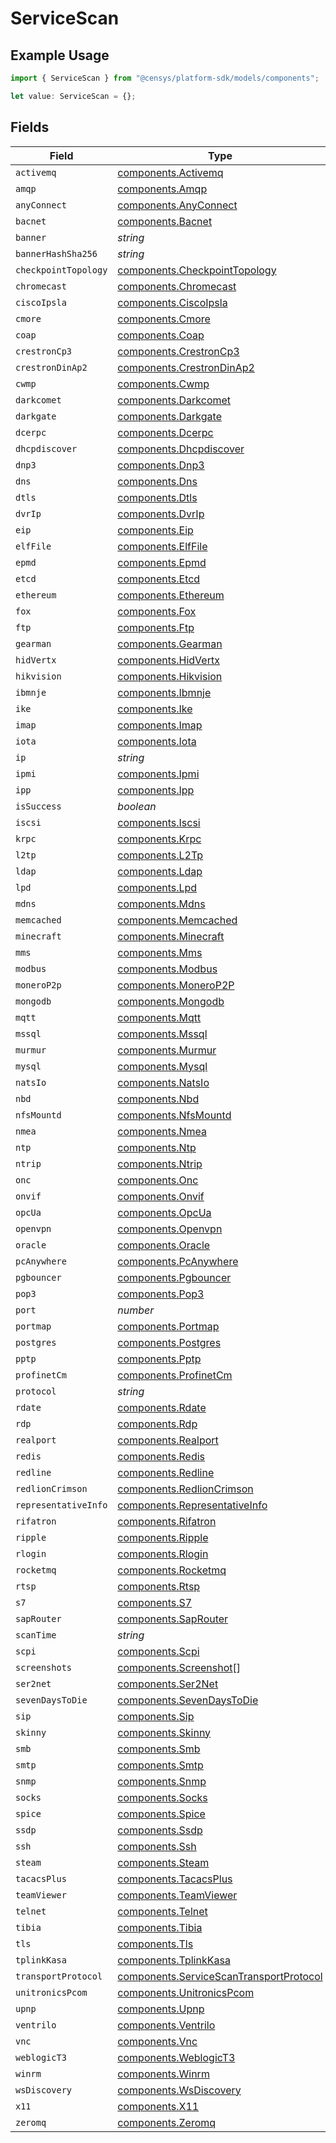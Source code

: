 # ServiceScan

## Example Usage

```typescript
import { ServiceScan } from "@censys/platform-sdk/models/components";

let value: ServiceScan = {};
```

## Fields

| Field                                                                                              | Type                                                                                               | Required                                                                                           | Description                                                                                        |
| -------------------------------------------------------------------------------------------------- | -------------------------------------------------------------------------------------------------- | -------------------------------------------------------------------------------------------------- | -------------------------------------------------------------------------------------------------- |
| `activemq`                                                                                         | [components.Activemq](../../models/components/activemq.md)                                         | :heavy_minus_sign:                                                                                 | N/A                                                                                                |
| `amqp`                                                                                             | [components.Amqp](../../models/components/amqp.md)                                                 | :heavy_minus_sign:                                                                                 | N/A                                                                                                |
| `anyConnect`                                                                                       | [components.AnyConnect](../../models/components/anyconnect.md)                                     | :heavy_minus_sign:                                                                                 | N/A                                                                                                |
| `bacnet`                                                                                           | [components.Bacnet](../../models/components/bacnet.md)                                             | :heavy_minus_sign:                                                                                 | N/A                                                                                                |
| `banner`                                                                                           | *string*                                                                                           | :heavy_minus_sign:                                                                                 | N/A                                                                                                |
| `bannerHashSha256`                                                                                 | *string*                                                                                           | :heavy_minus_sign:                                                                                 | N/A                                                                                                |
| `checkpointTopology`                                                                               | [components.CheckpointTopology](../../models/components/checkpointtopology.md)                     | :heavy_minus_sign:                                                                                 | N/A                                                                                                |
| `chromecast`                                                                                       | [components.Chromecast](../../models/components/chromecast.md)                                     | :heavy_minus_sign:                                                                                 | N/A                                                                                                |
| `ciscoIpsla`                                                                                       | [components.CiscoIpsla](../../models/components/ciscoipsla.md)                                     | :heavy_minus_sign:                                                                                 | N/A                                                                                                |
| `cmore`                                                                                            | [components.Cmore](../../models/components/cmore.md)                                               | :heavy_minus_sign:                                                                                 | N/A                                                                                                |
| `coap`                                                                                             | [components.Coap](../../models/components/coap.md)                                                 | :heavy_minus_sign:                                                                                 | N/A                                                                                                |
| `crestronCp3`                                                                                      | [components.CrestronCp3](../../models/components/crestroncp3.md)                                   | :heavy_minus_sign:                                                                                 | N/A                                                                                                |
| `crestronDinAp2`                                                                                   | [components.CrestronDinAp2](../../models/components/crestrondinap2.md)                             | :heavy_minus_sign:                                                                                 | N/A                                                                                                |
| `cwmp`                                                                                             | [components.Cwmp](../../models/components/cwmp.md)                                                 | :heavy_minus_sign:                                                                                 | N/A                                                                                                |
| `darkcomet`                                                                                        | [components.Darkcomet](../../models/components/darkcomet.md)                                       | :heavy_minus_sign:                                                                                 | N/A                                                                                                |
| `darkgate`                                                                                         | [components.Darkgate](../../models/components/darkgate.md)                                         | :heavy_minus_sign:                                                                                 | N/A                                                                                                |
| `dcerpc`                                                                                           | [components.Dcerpc](../../models/components/dcerpc.md)                                             | :heavy_minus_sign:                                                                                 | N/A                                                                                                |
| `dhcpdiscover`                                                                                     | [components.Dhcpdiscover](../../models/components/dhcpdiscover.md)                                 | :heavy_minus_sign:                                                                                 | N/A                                                                                                |
| `dnp3`                                                                                             | [components.Dnp3](../../models/components/dnp3.md)                                                 | :heavy_minus_sign:                                                                                 | N/A                                                                                                |
| `dns`                                                                                              | [components.Dns](../../models/components/dns.md)                                                   | :heavy_minus_sign:                                                                                 | N/A                                                                                                |
| `dtls`                                                                                             | [components.Dtls](../../models/components/dtls.md)                                                 | :heavy_minus_sign:                                                                                 | N/A                                                                                                |
| `dvrIp`                                                                                            | [components.DvrIp](../../models/components/dvrip.md)                                               | :heavy_minus_sign:                                                                                 | N/A                                                                                                |
| `eip`                                                                                              | [components.Eip](../../models/components/eip.md)                                                   | :heavy_minus_sign:                                                                                 | N/A                                                                                                |
| `elfFile`                                                                                          | [components.ElfFile](../../models/components/elffile.md)                                           | :heavy_minus_sign:                                                                                 | N/A                                                                                                |
| `epmd`                                                                                             | [components.Epmd](../../models/components/epmd.md)                                                 | :heavy_minus_sign:                                                                                 | N/A                                                                                                |
| `etcd`                                                                                             | [components.Etcd](../../models/components/etcd.md)                                                 | :heavy_minus_sign:                                                                                 | N/A                                                                                                |
| `ethereum`                                                                                         | [components.Ethereum](../../models/components/ethereum.md)                                         | :heavy_minus_sign:                                                                                 | N/A                                                                                                |
| `fox`                                                                                              | [components.Fox](../../models/components/fox.md)                                                   | :heavy_minus_sign:                                                                                 | N/A                                                                                                |
| `ftp`                                                                                              | [components.Ftp](../../models/components/ftp.md)                                                   | :heavy_minus_sign:                                                                                 | N/A                                                                                                |
| `gearman`                                                                                          | [components.Gearman](../../models/components/gearman.md)                                           | :heavy_minus_sign:                                                                                 | N/A                                                                                                |
| `hidVertx`                                                                                         | [components.HidVertx](../../models/components/hidvertx.md)                                         | :heavy_minus_sign:                                                                                 | N/A                                                                                                |
| `hikvision`                                                                                        | [components.Hikvision](../../models/components/hikvision.md)                                       | :heavy_minus_sign:                                                                                 | N/A                                                                                                |
| `ibmnje`                                                                                           | [components.Ibmnje](../../models/components/ibmnje.md)                                             | :heavy_minus_sign:                                                                                 | N/A                                                                                                |
| `ike`                                                                                              | [components.Ike](../../models/components/ike.md)                                                   | :heavy_minus_sign:                                                                                 | N/A                                                                                                |
| `imap`                                                                                             | [components.Imap](../../models/components/imap.md)                                                 | :heavy_minus_sign:                                                                                 | N/A                                                                                                |
| `iota`                                                                                             | [components.Iota](../../models/components/iota.md)                                                 | :heavy_minus_sign:                                                                                 | N/A                                                                                                |
| `ip`                                                                                               | *string*                                                                                           | :heavy_minus_sign:                                                                                 | N/A                                                                                                |
| `ipmi`                                                                                             | [components.Ipmi](../../models/components/ipmi.md)                                                 | :heavy_minus_sign:                                                                                 | N/A                                                                                                |
| `ipp`                                                                                              | [components.Ipp](../../models/components/ipp.md)                                                   | :heavy_minus_sign:                                                                                 | N/A                                                                                                |
| `isSuccess`                                                                                        | *boolean*                                                                                          | :heavy_minus_sign:                                                                                 | N/A                                                                                                |
| `iscsi`                                                                                            | [components.Iscsi](../../models/components/iscsi.md)                                               | :heavy_minus_sign:                                                                                 | N/A                                                                                                |
| `krpc`                                                                                             | [components.Krpc](../../models/components/krpc.md)                                                 | :heavy_minus_sign:                                                                                 | N/A                                                                                                |
| `l2tp`                                                                                             | [components.L2Tp](../../models/components/l2tp.md)                                                 | :heavy_minus_sign:                                                                                 | N/A                                                                                                |
| `ldap`                                                                                             | [components.Ldap](../../models/components/ldap.md)                                                 | :heavy_minus_sign:                                                                                 | N/A                                                                                                |
| `lpd`                                                                                              | [components.Lpd](../../models/components/lpd.md)                                                   | :heavy_minus_sign:                                                                                 | N/A                                                                                                |
| `mdns`                                                                                             | [components.Mdns](../../models/components/mdns.md)                                                 | :heavy_minus_sign:                                                                                 | N/A                                                                                                |
| `memcached`                                                                                        | [components.Memcached](../../models/components/memcached.md)                                       | :heavy_minus_sign:                                                                                 | N/A                                                                                                |
| `minecraft`                                                                                        | [components.Minecraft](../../models/components/minecraft.md)                                       | :heavy_minus_sign:                                                                                 | N/A                                                                                                |
| `mms`                                                                                              | [components.Mms](../../models/components/mms.md)                                                   | :heavy_minus_sign:                                                                                 | N/A                                                                                                |
| `modbus`                                                                                           | [components.Modbus](../../models/components/modbus.md)                                             | :heavy_minus_sign:                                                                                 | N/A                                                                                                |
| `moneroP2p`                                                                                        | [components.MoneroP2P](../../models/components/monerop2p.md)                                       | :heavy_minus_sign:                                                                                 | N/A                                                                                                |
| `mongodb`                                                                                          | [components.Mongodb](../../models/components/mongodb.md)                                           | :heavy_minus_sign:                                                                                 | N/A                                                                                                |
| `mqtt`                                                                                             | [components.Mqtt](../../models/components/mqtt.md)                                                 | :heavy_minus_sign:                                                                                 | N/A                                                                                                |
| `mssql`                                                                                            | [components.Mssql](../../models/components/mssql.md)                                               | :heavy_minus_sign:                                                                                 | N/A                                                                                                |
| `murmur`                                                                                           | [components.Murmur](../../models/components/murmur.md)                                             | :heavy_minus_sign:                                                                                 | N/A                                                                                                |
| `mysql`                                                                                            | [components.Mysql](../../models/components/mysql.md)                                               | :heavy_minus_sign:                                                                                 | N/A                                                                                                |
| `natsIo`                                                                                           | [components.NatsIo](../../models/components/natsio.md)                                             | :heavy_minus_sign:                                                                                 | N/A                                                                                                |
| `nbd`                                                                                              | [components.Nbd](../../models/components/nbd.md)                                                   | :heavy_minus_sign:                                                                                 | N/A                                                                                                |
| `nfsMountd`                                                                                        | [components.NfsMountd](../../models/components/nfsmountd.md)                                       | :heavy_minus_sign:                                                                                 | N/A                                                                                                |
| `nmea`                                                                                             | [components.Nmea](../../models/components/nmea.md)                                                 | :heavy_minus_sign:                                                                                 | N/A                                                                                                |
| `ntp`                                                                                              | [components.Ntp](../../models/components/ntp.md)                                                   | :heavy_minus_sign:                                                                                 | N/A                                                                                                |
| `ntrip`                                                                                            | [components.Ntrip](../../models/components/ntrip.md)                                               | :heavy_minus_sign:                                                                                 | N/A                                                                                                |
| `onc`                                                                                              | [components.Onc](../../models/components/onc.md)                                                   | :heavy_minus_sign:                                                                                 | N/A                                                                                                |
| `onvif`                                                                                            | [components.Onvif](../../models/components/onvif.md)                                               | :heavy_minus_sign:                                                                                 | N/A                                                                                                |
| `opcUa`                                                                                            | [components.OpcUa](../../models/components/opcua.md)                                               | :heavy_minus_sign:                                                                                 | N/A                                                                                                |
| `openvpn`                                                                                          | [components.Openvpn](../../models/components/openvpn.md)                                           | :heavy_minus_sign:                                                                                 | N/A                                                                                                |
| `oracle`                                                                                           | [components.Oracle](../../models/components/oracle.md)                                             | :heavy_minus_sign:                                                                                 | N/A                                                                                                |
| `pcAnywhere`                                                                                       | [components.PcAnywhere](../../models/components/pcanywhere.md)                                     | :heavy_minus_sign:                                                                                 | N/A                                                                                                |
| `pgbouncer`                                                                                        | [components.Pgbouncer](../../models/components/pgbouncer.md)                                       | :heavy_minus_sign:                                                                                 | N/A                                                                                                |
| `pop3`                                                                                             | [components.Pop3](../../models/components/pop3.md)                                                 | :heavy_minus_sign:                                                                                 | N/A                                                                                                |
| `port`                                                                                             | *number*                                                                                           | :heavy_minus_sign:                                                                                 | N/A                                                                                                |
| `portmap`                                                                                          | [components.Portmap](../../models/components/portmap.md)                                           | :heavy_minus_sign:                                                                                 | N/A                                                                                                |
| `postgres`                                                                                         | [components.Postgres](../../models/components/postgres.md)                                         | :heavy_minus_sign:                                                                                 | N/A                                                                                                |
| `pptp`                                                                                             | [components.Pptp](../../models/components/pptp.md)                                                 | :heavy_minus_sign:                                                                                 | N/A                                                                                                |
| `profinetCm`                                                                                       | [components.ProfinetCm](../../models/components/profinetcm.md)                                     | :heavy_minus_sign:                                                                                 | N/A                                                                                                |
| `protocol`                                                                                         | *string*                                                                                           | :heavy_minus_sign:                                                                                 | N/A                                                                                                |
| `rdate`                                                                                            | [components.Rdate](../../models/components/rdate.md)                                               | :heavy_minus_sign:                                                                                 | N/A                                                                                                |
| `rdp`                                                                                              | [components.Rdp](../../models/components/rdp.md)                                                   | :heavy_minus_sign:                                                                                 | N/A                                                                                                |
| `realport`                                                                                         | [components.Realport](../../models/components/realport.md)                                         | :heavy_minus_sign:                                                                                 | N/A                                                                                                |
| `redis`                                                                                            | [components.Redis](../../models/components/redis.md)                                               | :heavy_minus_sign:                                                                                 | N/A                                                                                                |
| `redline`                                                                                          | [components.Redline](../../models/components/redline.md)                                           | :heavy_minus_sign:                                                                                 | N/A                                                                                                |
| `redlionCrimson`                                                                                   | [components.RedlionCrimson](../../models/components/redlioncrimson.md)                             | :heavy_minus_sign:                                                                                 | N/A                                                                                                |
| `representativeInfo`                                                                               | [components.RepresentativeInfo](../../models/components/representativeinfo.md)                     | :heavy_minus_sign:                                                                                 | N/A                                                                                                |
| `rifatron`                                                                                         | [components.Rifatron](../../models/components/rifatron.md)                                         | :heavy_minus_sign:                                                                                 | N/A                                                                                                |
| `ripple`                                                                                           | [components.Ripple](../../models/components/ripple.md)                                             | :heavy_minus_sign:                                                                                 | N/A                                                                                                |
| `rlogin`                                                                                           | [components.Rlogin](../../models/components/rlogin.md)                                             | :heavy_minus_sign:                                                                                 | N/A                                                                                                |
| `rocketmq`                                                                                         | [components.Rocketmq](../../models/components/rocketmq.md)                                         | :heavy_minus_sign:                                                                                 | N/A                                                                                                |
| `rtsp`                                                                                             | [components.Rtsp](../../models/components/rtsp.md)                                                 | :heavy_minus_sign:                                                                                 | N/A                                                                                                |
| `s7`                                                                                               | [components.S7](../../models/components/s7.md)                                                     | :heavy_minus_sign:                                                                                 | N/A                                                                                                |
| `sapRouter`                                                                                        | [components.SapRouter](../../models/components/saprouter.md)                                       | :heavy_minus_sign:                                                                                 | N/A                                                                                                |
| `scanTime`                                                                                         | *string*                                                                                           | :heavy_minus_sign:                                                                                 | N/A                                                                                                |
| `scpi`                                                                                             | [components.Scpi](../../models/components/scpi.md)                                                 | :heavy_minus_sign:                                                                                 | N/A                                                                                                |
| `screenshots`                                                                                      | [components.Screenshot](../../models/components/screenshot.md)[]                                   | :heavy_minus_sign:                                                                                 | N/A                                                                                                |
| `ser2net`                                                                                          | [components.Ser2Net](../../models/components/ser2net.md)                                           | :heavy_minus_sign:                                                                                 | N/A                                                                                                |
| `sevenDaysToDie`                                                                                   | [components.SevenDaysToDie](../../models/components/sevendaystodie.md)                             | :heavy_minus_sign:                                                                                 | N/A                                                                                                |
| `sip`                                                                                              | [components.Sip](../../models/components/sip.md)                                                   | :heavy_minus_sign:                                                                                 | N/A                                                                                                |
| `skinny`                                                                                           | [components.Skinny](../../models/components/skinny.md)                                             | :heavy_minus_sign:                                                                                 | N/A                                                                                                |
| `smb`                                                                                              | [components.Smb](../../models/components/smb.md)                                                   | :heavy_minus_sign:                                                                                 | N/A                                                                                                |
| `smtp`                                                                                             | [components.Smtp](../../models/components/smtp.md)                                                 | :heavy_minus_sign:                                                                                 | N/A                                                                                                |
| `snmp`                                                                                             | [components.Snmp](../../models/components/snmp.md)                                                 | :heavy_minus_sign:                                                                                 | N/A                                                                                                |
| `socks`                                                                                            | [components.Socks](../../models/components/socks.md)                                               | :heavy_minus_sign:                                                                                 | N/A                                                                                                |
| `spice`                                                                                            | [components.Spice](../../models/components/spice.md)                                               | :heavy_minus_sign:                                                                                 | N/A                                                                                                |
| `ssdp`                                                                                             | [components.Ssdp](../../models/components/ssdp.md)                                                 | :heavy_minus_sign:                                                                                 | N/A                                                                                                |
| `ssh`                                                                                              | [components.Ssh](../../models/components/ssh.md)                                                   | :heavy_minus_sign:                                                                                 | N/A                                                                                                |
| `steam`                                                                                            | [components.Steam](../../models/components/steam.md)                                               | :heavy_minus_sign:                                                                                 | N/A                                                                                                |
| `tacacsPlus`                                                                                       | [components.TacacsPlus](../../models/components/tacacsplus.md)                                     | :heavy_minus_sign:                                                                                 | N/A                                                                                                |
| `teamViewer`                                                                                       | [components.TeamViewer](../../models/components/teamviewer.md)                                     | :heavy_minus_sign:                                                                                 | N/A                                                                                                |
| `telnet`                                                                                           | [components.Telnet](../../models/components/telnet.md)                                             | :heavy_minus_sign:                                                                                 | N/A                                                                                                |
| `tibia`                                                                                            | [components.Tibia](../../models/components/tibia.md)                                               | :heavy_minus_sign:                                                                                 | N/A                                                                                                |
| `tls`                                                                                              | [components.Tls](../../models/components/tls.md)                                                   | :heavy_minus_sign:                                                                                 | N/A                                                                                                |
| `tplinkKasa`                                                                                       | [components.TplinkKasa](../../models/components/tplinkkasa.md)                                     | :heavy_minus_sign:                                                                                 | N/A                                                                                                |
| `transportProtocol`                                                                                | [components.ServiceScanTransportProtocol](../../models/components/servicescantransportprotocol.md) | :heavy_minus_sign:                                                                                 | N/A                                                                                                |
| `unitronicsPcom`                                                                                   | [components.UnitronicsPcom](../../models/components/unitronicspcom.md)                             | :heavy_minus_sign:                                                                                 | N/A                                                                                                |
| `upnp`                                                                                             | [components.Upnp](../../models/components/upnp.md)                                                 | :heavy_minus_sign:                                                                                 | N/A                                                                                                |
| `ventrilo`                                                                                         | [components.Ventrilo](../../models/components/ventrilo.md)                                         | :heavy_minus_sign:                                                                                 | N/A                                                                                                |
| `vnc`                                                                                              | [components.Vnc](../../models/components/vnc.md)                                                   | :heavy_minus_sign:                                                                                 | N/A                                                                                                |
| `weblogicT3`                                                                                       | [components.WeblogicT3](../../models/components/weblogict3.md)                                     | :heavy_minus_sign:                                                                                 | N/A                                                                                                |
| `winrm`                                                                                            | [components.Winrm](../../models/components/winrm.md)                                               | :heavy_minus_sign:                                                                                 | N/A                                                                                                |
| `wsDiscovery`                                                                                      | [components.WsDiscovery](../../models/components/wsdiscovery.md)                                   | :heavy_minus_sign:                                                                                 | N/A                                                                                                |
| `x11`                                                                                              | [components.X11](../../models/components/x11.md)                                                   | :heavy_minus_sign:                                                                                 | N/A                                                                                                |
| `zeromq`                                                                                           | [components.Zeromq](../../models/components/zeromq.md)                                             | :heavy_minus_sign:                                                                                 | N/A                                                                                                |